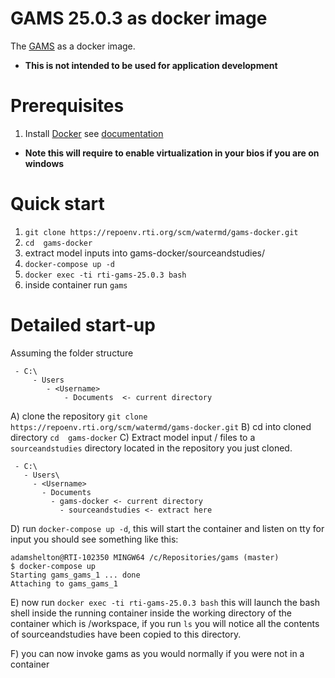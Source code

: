 # GAMS 25.0.3 as docker image
The [GAMS](https://www.gams.com/) as a docker image.
* **This is not intended to be used for application development**
# Prerequisites 
1. Install [Docker](https://www.docker.com/products/docker-desktop) see [documentation](https://docs.docker.com/)
* **Note this will require to enable virtualization in your bios if you are on windows**


# Quick start
1. `git clone https://repoenv.rti.org/scm/watermd/gams-docker.git`
2. `cd  gams-docker`
3. extract model inputs into  gams-docker/sourceandstudies/
4. `docker-compose up -d`
5. `docker exec -ti rti-gams-25.0.3 bash`
6. inside container run `gams`

# Detailed start-up
Assuming the folder structure
```
 - C:\ 
     - Users
        - <Username>
            - Documents  <- current directory
```

A) clone the repository `git clone https://repoenv.rti.org/scm/watermd/gams-docker.git`
B) cd into cloned directory `cd  gams-docker`
C) Extract model input / files to a `sourceandstudies` directory located in the repository you just cloned. 
```
 - C:\ 
   - Users\
     - <Username>
       - Documents
         - gams-docker <- current directory
           - sourceandstudies <- extract here
```

D) run `docker-compose up -d`, this will start the container and listen on tty for input 
you should see something like this:
``` 
adamshelton@RTI-102350 MINGW64 /c/Repositories/gams (master)
$ docker-compose up
Starting gams_gams_1 ... done
Attaching to gams_gams_1

```
E) now run `docker exec -ti rti-gams-25.0.3 bash` this will launch the bash shell inside the running container
inside the working directory of the container which is /workspace, if you run `ls` you will notice all the contents of 
sourceandstudies have been copied to this directory.

F) you can now invoke gams as you would normally if you were not in a container